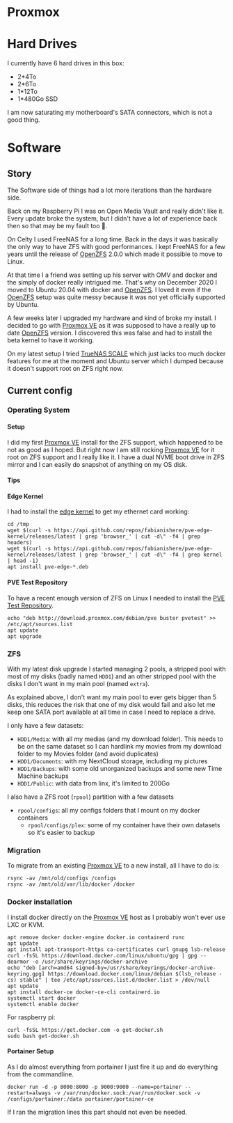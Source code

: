 # Proxmox



# Hard Drives

I currently have 6 hard drives in this box:

- 2\*4To
- 2\*6To
- 1\*12To
- 1\*480Go SSD

I am now saturating my motherboard's SATA connectors, which is not a good thing.

# Software

## Story

The Software side of things had a lot more iterations than the hardware side.

Back on my Raspberry Pi I was on Open Media Vault and really didn't like it. Every update broke the system, but I didn't have a lot of experience back then so that may be my fault too 🤷.

On Celty I used FreeNAS for a long time. Back in the days it was basically the only way to have ZFS with good performances. I kept FreeNAS for a few years until the release of [OpenZFS](https://github.com/openzfs/zfs) 2.0.0 which made it possible to move to Linux.

At that time I a friend was setting up his server with OMV and docker and the simply of docker really intrigued me. That's why on December 2020 I moved to Ubuntu 20.04 with docker and [OpenZFS](https://github.com/openzfs/zfs). I loved it even if the [OpenZFS](https://github.com/openzfs/zfs) setup was quite messy because it was not yet officially supported by Ubuntu.

A few weeks later I upgraded my hardware and kind of broke my install. I decided to go with [Proxmox VE](https://www.proxmox.com/en/proxmox-ve) as it was supposed to have a really up to date [OpenZFS](https://github.com/openzfs/zfs) version. I discovered this was false and had to install the beta kernel to have it working.

On my latest setup I tried [TrueNAS SCALE](https://www.truenas.com/truenas-scale/) which just lacks too much docker features for me at the moment and Ubuntu server which I dumped because it doesn't support root on ZFS right now.

## Current config

### Operating System

#### Setup

I did my first [Proxmox VE](https://www.proxmox.com/en/proxmox-ve) install for the ZFS support, which happened to be not as good as I hoped. But right now I am still rocking [Proxmox VE](https://www.proxmox.com/en/proxmox-ve) for it root on ZFS support and I really like it. I have a dual NVME boot drive in ZFS mirror and I can easily do snapshot of anything on my OS disk.

#### Tips

#### Edge Kernel

I had to install the [edge kernel](https://github.com/fabianishere/pve-edge-kernel) to get my ethernet card working:

```
cd /tmp
wget $(curl -s https://api.github.com/repos/fabianishere/pve-edge-kernel/releases/latest | grep 'browser_' | cut -d\" -f4 | grep headers)
wget $(curl -s https://api.github.com/repos/fabianishere/pve-edge-kernel/releases/latest | grep 'browser_' | cut -d\" -f4 | grep kernel | head -1)
apt install pve-edge-*.deb
```

#### PVE Test Repository

To have a recent enough version of ZFS on Linux I needed to install the [PVE Test Repository](https://pve.proxmox.com/wiki/Package_Repositories#sysadmin_test_repo).

```
echo "deb http://download.proxmox.com/debian/pve buster pvetest" >> /etc/apt/sources.list
apt update
apt upgrade
```

### ZFS

With my latest disk upgrade I started managing 2 pools, a stripped pool with most of my disks (badly named `HDD1`) and an other stripped pool with the disks I don't want in my main pool (named `extra`).

As explained above, I don't want my main pool to ever gets bigger than 5 disks, this reduces the risk that one of my disk would fail and also let me keep one SATA port available at all time in case I need to replace a drive.

I only have a few datasets:

- `HDD1/Media`: with all my medias (and my download folder). This needs to be on the same dataset so I can hardlink my movies from my download folder to my Movies folder (and avoid duplicates)
- `HDD1/Documents`: with my NextCloud storage, including my pictures
- `HDD1/Backups`: with some old unorganized backups and some new Time Machine backups
- `HDD1/Public`: with data from linx, it's limited to 200Go

I also have a ZFS root (`rpool`) partition with a few datasets

- `rpool/configs`: all my configs folders that I mount on my docker containers
  - `rpool/configs/plex`: some of my container have their own datasets so it's easier to backup

### Migration

To migrate from an existing [Proxmox VE](https://www.proxmox.com/en/proxmox-ve) to a new install, all I have to do is:

```
rsync -av /mnt/old/configs /configs
rsync -av /mnt/old/var/lib/docker /docker
```

### Docker installation

I install docker directly on the [Proxmox VE](https://www.proxmox.com/en/proxmox-ve) host as I probably won't ever use LXC or KVM.

```
apt remove docker docker-engine docker.io containerd runc
apt update
apt install apt-transport-https ca-certificates curl gnupg lsb-release
curl -fsSL https://download.docker.com/linux/ubuntu/gpg | gpg --dearmor -o /usr/share/keyrings/docker-archive
echo "deb [arch=amd64 signed-by=/usr/share/keyrings/docker-archive-keyring.gpg] https://download.docker.com/linux/debian $(lsb_release -cs) stable" | tee /etc/apt/sources.list.d/docker.list > /dev/null
apt update
apt install docker-ce docker-ce-cli containerd.io
systemctl start docker
systemctl enable docker
```

For raspberry pi:

```
curl -fsSL https://get.docker.com -o get-docker.sh
sudo bash get-docker.sh
```

#### Portainer Setup

As I do almost everything from portainer I just fire it up and do everything from the commandline.

```
docker run -d -p 8000:8000 -p 9000:9000 --name=portainer --restart=always -v /var/run/docker.sock:/var/run/docker.sock -v /configs/portainer:/data portainer/portainer-ce
```

If I ran the migration lines this part should not even be needed.
